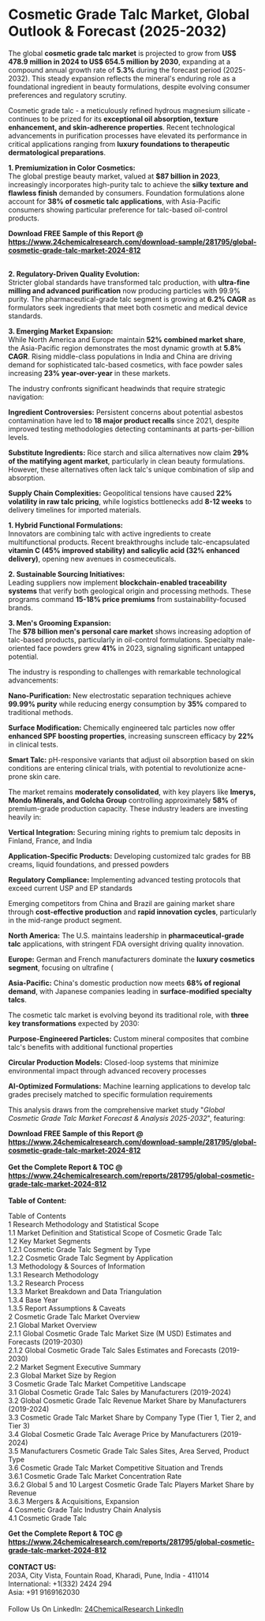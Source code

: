 <h1>Cosmetic Grade Talc Market, Global Outlook &amp; Forecast (2025-2032)</h1><p>The global <strong>cosmetic grade talc market</strong> is projected to grow from <strong>US$ 478.9 million in 2024 to US$ 654.5 million by 2030</strong>, expanding at a compound annual growth rate of <strong>5.3%</strong> during the forecast period (2025-2032). This steady expansion reflects the mineral's enduring role as a foundational ingredient in beauty formulations, despite evolving consumer preferences and regulatory scrutiny.</p><p>Cosmetic grade talc - a meticulously refined hydrous magnesium silicate - continues to be prized for its <strong>exceptional oil absorption, texture enhancement, and skin-adherence properties</strong>. Recent technological advancements in purification processes have elevated its performance in critical applications ranging from <strong>luxury foundations to therapeutic dermatological preparations</strong>.</p><p><strong>1. Premiumization in Color Cosmetics:</strong><br>
The global prestige beauty market, valued at <strong>$87 billion in 2023</strong>, increasingly incorporates high-purity talc to achieve the <strong>silky texture and flawless finish</strong> demanded by consumers. Foundation formulations alone account for <strong>38% of cosmetic talc applications</strong>, with Asia-Pacific consumers showing particular preference for talc-based oil-control products.</p><div><b>Download FREE Sample of this Report @ 
            <a href="https://www.24chemicalresearch.com/download-sample/281795/global-cosmetic-grade-talc-market-2024-812">
            https://www.24chemicalresearch.com/download-sample/281795/global-cosmetic-grade-talc-market-2024-812</a></b></div><br><p><strong>2. Regulatory-Driven Quality Evolution:</strong><br>
Stricter global standards have transformed talc production, with <strong>ultra-fine milling and advanced purification</strong> now producing particles with 99.9% purity. The pharmaceutical-grade talc segment is growing at <strong>6.2% CAGR</strong> as formulators seek ingredients that meet both cosmetic and medical device standards.</p><p><strong>3. Emerging Market Expansion:</strong><br>
While North America and Europe maintain <strong>52% combined market share</strong>, the Asia-Pacific region demonstrates the most dynamic growth at <strong>5.8% CAGR</strong>. Rising middle-class populations in India and China are driving demand for sophisticated talc-based cosmetics, with face powder sales increasing <strong>23% year-over-year</strong> in these markets.</p><p>The industry confronts significant headwinds that require strategic navigation:</p><p><strong>Ingredient Controversies:</strong> Persistent concerns about potential asbestos contamination have led to <strong>18 major product recalls</strong> since 2021, despite improved testing methodologies detecting contaminants at parts-per-billion levels.</p><p><strong>Substitute Ingredients:</strong> Rice starch and silica alternatives now claim <strong>29% of the matifying agent market</strong>, particularly in clean beauty formulations. However, these alternatives often lack talc's unique combination of slip and absorption.</p><p><strong>Supply Chain Complexities:</strong> Geopolitical tensions have caused <strong>22% volatility in raw talc pricing</strong>, while logistics bottlenecks add <strong>8-12 weeks</strong> to delivery timelines for imported materials.</p><p><strong>1. Hybrid Functional Formulations:</strong><br>
Innovators are combining talc with active ingredients to create multifunctional products. Recent breakthroughs include talc-encapsulated <strong>vitamin C (45% improved stability) and salicylic acid (32% enhanced delivery)</strong>, opening new avenues in cosmeceuticals.</p><p><strong>2. Sustainable Sourcing Initiatives:</strong><br>
Leading suppliers now implement <strong>blockchain-enabled traceability systems</strong> that verify both geological origin and processing methods. These programs command <strong>15-18% price premiums</strong> from sustainability-focused brands.</p><p><strong>3. Men's Grooming Expansion:</strong><br>
The <strong>$78 billion men's personal care market</strong> shows increasing adoption of talc-based products, particularly in oil-control formulations. Specialty male-oriented face powders grew <strong>41%</strong> in 2023, signaling significant untapped potential.</p><p>The industry is responding to challenges with remarkable technological advancements:</p><p><strong>Nano-Purification:</strong> New electrostatic separation techniques achieve <strong>99.99% purity</strong> while reducing energy consumption by <strong>35%</strong> compared to traditional methods.</p><p><strong>Surface Modification:</strong> Chemically engineered talc particles now offer <strong>enhanced SPF boosting properties</strong>, increasing sunscreen efficacy by <strong>22%</strong> in clinical tests.</p><p><strong>Smart Talc:</strong> pH-responsive variants that adjust oil absorption based on skin conditions are entering clinical trials, with potential to revolutionize acne-prone skin care.</p><p>The market remains <strong>moderately consolidated</strong>, with key players like <strong>Imerys, Mondo Minerals, and Golcha Group</strong> controlling approximately <strong>58%</strong> of premium-grade production capacity. These industry leaders are investing heavily in:</p><p><strong>Vertical Integration:</strong> Securing mining rights to premium talc deposits in Finland, France, and India</p><p><strong>Application-Specific Products:</strong> Developing customized talc grades for BB creams, liquid foundations, and pressed powders</p><p><strong>Regulatory Compliance:</strong> Implementing advanced testing protocols that exceed current USP and EP standards</p><p>Emerging competitors from China and Brazil are gaining market share through <strong>cost-effective production</strong> and <strong>rapid innovation cycles</strong>, particularly in the mid-range product segment.</p><p><strong>North America:</strong> The U.S. maintains leadership in <strong>pharmaceutical-grade talc</strong> applications, with stringent FDA oversight driving quality innovation.</p><p><strong>Europe:</strong> German and French manufacturers dominate the <strong>luxury cosmetics segment</strong>, focusing on ultrafine (

</p><p><strong>Asia-Pacific:</strong> China's domestic production now meets <strong>68% of regional demand</strong>, with Japanese companies leading in <strong>surface-modified specialty talcs</strong>.</p><p>The cosmetic talc market is evolving beyond its traditional role, with <strong>three key transformations</strong> expected by 2030:</p><p><strong>Purpose-Engineered Particles:</strong> Custom mineral composites that combine talc's benefits with additional functional properties</p><p><strong>Circular Production Models:</strong> Closed-loop systems that minimize environmental impact through advanced recovery processes</p><p><strong>AI-Optimized Formulations:</strong> Machine learning applications to develop talc grades precisely matched to specific formulation requirements</p><p>This analysis draws from the comprehensive market study "<em>Global Cosmetic Grade Talc Market Forecast &amp; Analysis 2025-2032</em>", featuring:</p><div><b>Download FREE Sample of this Report @ 
            <a href="https://www.24chemicalresearch.com/download-sample/281795/global-cosmetic-grade-talc-market-2024-812">
            https://www.24chemicalresearch.com/download-sample/281795/global-cosmetic-grade-talc-market-2024-812</a></b></div><br><div><b>Get the Complete Report & TOC @ 
            <a href="https://www.24chemicalresearch.com/reports/281795/global-cosmetic-grade-talc-market-2024-812">
            https://www.24chemicalresearch.com/reports/281795/global-cosmetic-grade-talc-market-2024-812</a></b></div><br>
            <b>Table of Content:</b><p>Table of Contents<br />
 1 Research Methodology and Statistical Scope<br />
 1.1 Market Definition and Statistical Scope of Cosmetic Grade Talc<br />
 1.2 Key Market Segments<br />
 1.2.1 Cosmetic Grade Talc Segment by Type<br />
 1.2.2 Cosmetic Grade Talc Segment by Application<br />
 1.3 Methodology & Sources of Information<br />
 1.3.1 Research Methodology<br />
 1.3.2 Research Process<br />
 1.3.3 Market Breakdown and Data Triangulation<br />
 1.3.4 Base Year<br />
 1.3.5 Report Assumptions & Caveats<br />
 2 Cosmetic Grade Talc Market Overview<br />
 2.1 Global Market Overview<br />
 2.1.1 Global Cosmetic Grade Talc Market Size (M USD) Estimates and Forecasts (2019-2030)<br />
 2.1.2 Global Cosmetic Grade Talc Sales Estimates and Forecasts (2019-2030)<br />
 2.2 Market Segment Executive Summary<br />
 2.3 Global Market Size by Region<br />
 3 Cosmetic Grade Talc Market Competitive Landscape<br />
 3.1 Global Cosmetic Grade Talc Sales by Manufacturers (2019-2024)<br />
 3.2 Global Cosmetic Grade Talc Revenue Market Share by Manufacturers (2019-2024)<br />
 3.3 Cosmetic Grade Talc Market Share by Company Type (Tier 1, Tier 2, and Tier 3)<br />
 3.4 Global Cosmetic Grade Talc Average Price by Manufacturers (2019-2024)<br />
 3.5 Manufacturers Cosmetic Grade Talc Sales Sites, Area Served, Product Type<br />
 3.6 Cosmetic Grade Talc Market Competitive Situation and Trends<br />
 3.6.1 Cosmetic Grade Talc Market Concentration Rate<br />
 3.6.2 Global 5 and 10 Largest Cosmetic Grade Talc Players Market Share by Revenue<br />
 3.6.3 Mergers & Acquisitions, Expansion<br />
 4 Cosmetic Grade Talc Industry Chain Analysis<br />
 4.1 Cosmetic Grade Talc </p><div><b>Get the Complete Report & TOC @ 
            <a href="https://www.24chemicalresearch.com/reports/281795/global-cosmetic-grade-talc-market-2024-812">
            https://www.24chemicalresearch.com/reports/281795/global-cosmetic-grade-talc-market-2024-812</a></b></div><br><b>CONTACT US:</b><br>
            203A, City Vista, Fountain Road, Kharadi, Pune, India - 411014<br>
            International: +1(332) 2424 294<br>
            Asia: +91 9169162030 <br><br>
            Follow Us On LinkedIn: <a href="https://www.linkedin.com/company/24chemicalresearch/">24ChemicalResearch LinkedIn</a>